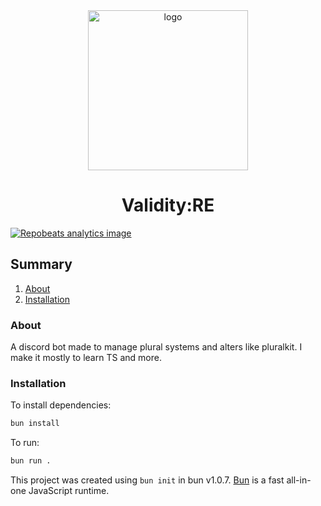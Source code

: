 <div align="center">


<img src=https://i.imgur.com/KeYGWJc.png alt=logo width=256 height=256 style=image-rendering:pixelated;>

# Validity:RE
</div>


[![Repobeats analytics image](https://repobeats.axiom.co/api/embed/f3f3517b8146ae728d6bf0f925b3f1bf3aa43dc4.svg)](https://github.com/movva-gpu/ValidityRE/pulse)
  
## Summary
1.  [About](#about)
2.  [Installation](#install)

<div id=about>

### About
A discord bot made to manage plural systems and alters like pluralkit. I make it mostly to learn TS and more.
</div>

<div id=install>

### Installation
To install dependencies:

```bash
bun install
```

To run:

```bash
bun run .
```

This project was created using `bun init` in bun v1.0.7. [Bun](https://bun.sh) is a fast all-in-one JavaScript runtime.
</div>
